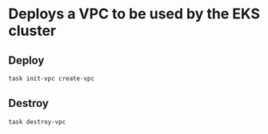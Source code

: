 # Deploys a VPC to be used by the EKS cluster

## Deploy
```bash
task init-vpc create-vpc
```

## Destroy
```bash
task destroy-vpc
```